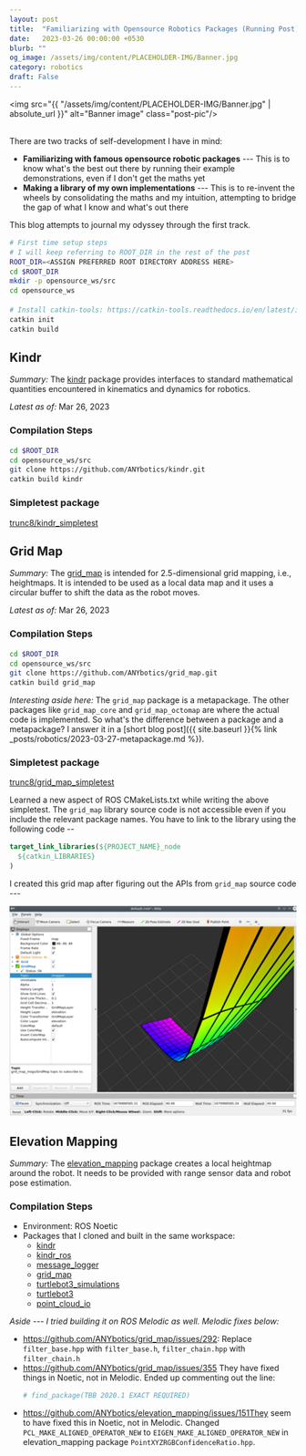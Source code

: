 ```yaml
---
layout: post
title:  "Familiarizing with Opensource Robotics Packages (Running Post)"
date:   2023-03-26 00:00:00 +0530
blurb: ""
og_image: /assets/img/content/PLACEHOLDER-IMG/Banner.jpg
category: robotics
draft: False
---
```


<img src="{{ "/assets/img/content/PLACEHOLDER-IMG/Banner.jpg" | absolute_url }}" alt="Banner image" class="post-pic"/>
<br />
<br />

There are two tracks of self-development I have in mind:

- **Familiarizing with famous opensource robotic packages** --- This is to know what's the best out there by running their example demonstrations, even if I don't get the maths yet
- **Making a library of my own implementations** --- This is to re-invent the wheels by consolidating the maths and my intuition, attempting to bridge the gap of what I know and what's out there

This blog attempts to journal my odyssey through the first track.

```sh
# First time setup steps
# I will keep referring to ROOT_DIR in the rest of the post
ROOT_DIR=<ASSIGN PREFERRED ROOT DIRECTORY ADDRESS HERE>
cd $ROOT_DIR
mkdir -p opensource_ws/src
cd opensource_ws

# Install catkin-tools: https://catkin-tools.readthedocs.io/en/latest/installing.html
catkin init
catkin build
```

## Kindr
*Summary:* The [kindr](https://github.com/anybotics/kindr) package provides interfaces to standard mathematical quantities encountered in kinematics and dynamics for robotics.

*Latest as of:* Mar 26, 2023

### Compilation Steps
```sh
cd $ROOT_DIR
cd opensource_ws/src
git clone https://github.com/ANYbotics/kindr.git
catkin build kindr
```

### Simpletest package
[trunc8/kindr_simpletest](https://github.com/trunc8/kindr_simpletest)


## Grid Map
*Summary:* The [grid_map](https://github.com/ANYbotics/grid_map) is intended for 2.5-dimensional grid mapping, i.e., heightmaps. It is intended to be used as a local data map and it uses a circular buffer to shift the data as the robot moves.

*Latest as of:* Mar 26, 2023

### Compilation Steps
```sh
cd $ROOT_DIR
cd opensource_ws/src
git clone https://github.com/ANYbotics/grid_map.git
catkin build grid_map
```

*Interesting aside here:* The `grid_map` package is a metapackage. The other packages like `grid_map_core` and `grid_map_octomap` are where the actual code is implemented. So what's the difference between a package and a metapackage? I answer it in a [short blog post]({{ site.baseurl }}{% link _posts/robotics/2023-03-27-metapackage.md %}).

### Simpletest package
[trunc8/grid_map_simpletest](https://github.com/trunc8/grid_map_simpletest)

Learned a new aspect of ROS CMakeLists.txt while writing the above simpletest. The `grid_map` library source code is not accessible even if you include the relevant package names. You have to link to the library using the following code --

```cmake
target_link_libraries(${PROJECT_NAME}_node
  ${catkin_LIBRARIES}
)
```

I created this grid map after figuring out the APIs from `grid_map` source code ---

![RViz Demo](/assets/img/content/testing-opensource/grid_map_simpletest.png)

## Elevation Mapping
*Summary:* The [elevation_mapping](https://github.com/ANYbotics/elevation_mapping) package creates a local heightmap around the robot. It needs to be provided with range sensor data and robot pose estimation.

### Compilation Steps
- Environment: ROS Noetic
- Packages that I cloned and built in the same workspace: 
    + [kindr](https://github.com/anybotics/kindr)
    + [kindr_ros](https://github.com/anybotics/kindr_ros)
    + [message_logger](https://github.com/ANYbotics/message_logger)
    + [grid_map](https://github.com/ANYbotics/grid_map)
    + [turtlebot3_simulations](https://github.com/ROBOTIS-GIT/turtlebot3_simulations)
    + [turtlebot3](https://github.com/ROBOTIS-GIT/turtlebot3)
    + [point_cloud_io](https://github.com/ANYbotics/point_cloud_io.git)

*Aside --- I tried building it on ROS Melodic as well. Melodic fixes below:*

- https://github.com/ANYbotics/grid_map/issues/292: Replace `filter_base.hpp` with `filter_base.h`, `filter_chain.hpp` with `filter_chain.h`
- https://github.com/ANYbotics/grid_map/issues/355 They have fixed things in Noetic, not in Melodic. Ended up commenting out the line:
    ```makefile
    # find_package(TBB 2020.1 EXACT REQUIRED)
    ```
- https://github.com/ANYbotics/elevation_mapping/issues/151They seem to have fixed this in Noetic, not in Melodic. Changed `PCL_MAKE_ALIGNED_OPERATOR_NEW` to `EIGEN_MAKE_ALIGNED_OPERATOR_NEW` in elevation_mapping package `PointXYZRGBConfidenceRatio.hpp`.

